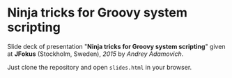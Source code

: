# Ninja tricks for Groovy system scripting

Slide deck of presentation "**Ninja tricks for Groovy system scripting**" given at **JFokus** (Stockholm, Sweden), *2015* by *Andrey Adamovich*.

Just clone the repository and open `slides.html` in your browser.
